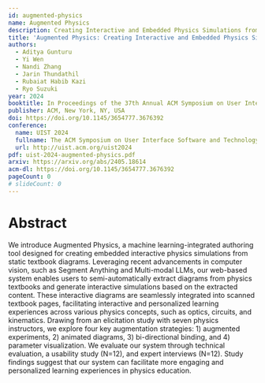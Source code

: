```yaml
---
id: augmented-physics
name: Augmented Physics
description: Creating Interactive and Embedded Physics Simulations from Static Textbook Diagrams
title: 'Augmented Physics: Creating Interactive and Embedded Physics Simulations from Static Textbook Diagrams'
authors:
  - Aditya Gunturu
  - Yi Wen
  - Nandi Zhang
  - Jarin Thundathil
  - Rubaiat Habib Kazi
  - Ryo Suzuki
year: 2024
booktitle: In Proceedings of the 37th Annual ACM Symposium on User Interface Software and Technology (UIST '24)
publisher: ACM, New York, NY, USA
doi: https://doi.org/10.1145/3654777.3676392
conference:
  name: UIST 2024
  fullname: The ACM Symposium on User Interface Software and Technology (UIST 2024)
  url: http://uist.acm.org/uist2024
pdf: uist-2024-augmented-physics.pdf
arxiv: https://arxiv.org/abs/2405.18614
acm-dl: https://doi.org/10.1145/3654777.3676392
pageCount: 0
# slideCount: 0
---
```


# Abstract

We introduce Augmented Physics, a machine learning-integrated authoring tool designed for creating embedded interactive physics simulations from static textbook diagrams. Leveraging recent advancements in computer vision, such as Segment Anything and Multi-modal LLMs, our web-based system enables users to semi-automatically extract diagrams from physics textbooks and generate interactive simulations based on the extracted content. These interactive diagrams are seamlessly integrated into scanned textbook pages, facilitating interactive and personalized learning experiences across various physics concepts, such as optics, circuits, and kinematics. Drawing from an elicitation study with seven physics instructors, we explore four key augmentation strategies: 1) augmented experiments, 2) animated diagrams, 3) bi-directional binding, and 4) parameter visualization. We evaluate our system through technical evaluation, a usability study (N=12), and expert interviews (N=12). Study findings suggest that our system can facilitate more engaging and personalized learning experiences in physics education.


